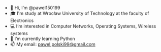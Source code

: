 - 👋 Hi, I’m @pawel150199
- :mortar_board: I'm study at Wrocław University of Technology at  the faculty of Electronics
- :computer: I’m interested in Computer Networks, Operating Systems, Wireless systems
- :pencil: I’m currently learning Python
- 📫 My email: pawel.polski99@gmail.com

<!---
pawel150199/pawel150199 is a ✨ special ✨ repository because its `README.md` (this file) appears on your GitHub profile.
You can click the Preview link to take a look at your changes.
--->
